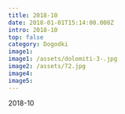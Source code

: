 ```yaml
---
title: 2018-10
date: 2018-01-01T15:14:00.000Z
intro: 2018-10
top: false
category: Dogodki
image1:
image1: /assets/dolomiti-3-.jpg
image2: /assets/72.jpg
image4:
image5:
---
```


2018-10
